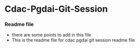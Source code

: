 # Cdac-Pgdai-Git-Session

### Readme file 
- there are some points to add in this file
- This is the readme file for cdac pgdai git session readme file

